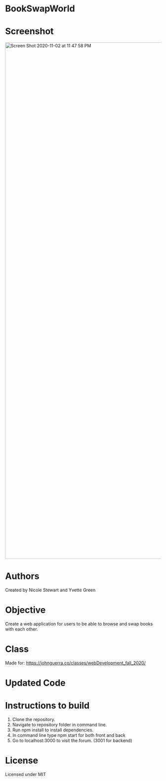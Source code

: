 # BookSwapWorld

# Screenshot
<img width="1664" alt="Screen Shot 2020-11-02 at 11 47 58 PM" src="https://user-images.githubusercontent.com/59904591/97960213-d8bb7b80-1d65-11eb-82a9-3488d9254465.png">

# Authors
Created by Nicole Stewart and Yvette Green

# Objective
Create a web application for users to be able to browse and swap books with each other.

# Class
Made for: https://johnguerra.co/classes/webDevelopment_fall_2020/

# Updated Code


# Instructions to build

 1. Clone the repository.
 2. Navigate to repository folder in command line.
 3. Run npm install to install dependencies.
 4. In command line type npm start for both front and back
 5. Go to localhost:3000 to visit the forum. (3001 for backend)

# License

Licensed under MIT
